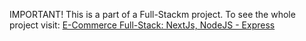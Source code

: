 IMPORTANT! This is a part of a Full-Stackm project. To see the whole project visit:
[E-Commerce Full-Stack: NextJs, NodeJS - Express](https://github.com/feldib/E-Commerce-Full-Stack-NextJs-NodeJS---Express)
